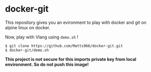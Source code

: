 # docker-git

This repository gives you an evironment to play with docker and git on alpine linux on docker.

Now, play with Vlang using `demo.sh` !

```
$ git clone https://github.com/Matts966/docker-git.git
$ docker-git/demo.sh
```

**This project is not secure for this imports private key from local environment. So do not push this image!**
